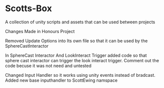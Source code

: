 # Scotts-Box
 A collection of unity scripts and assets that can be used between projects

Changes Made in Honours Project

Removed Update Options into Its own file so that it can be used by the SphereCastInteractor

In SphereCast Interactor And LookInteract Trigger added code so that sphere cast interactor can trigger the look interact trigger.
Comment out the code becuse it was not need and untested

Changed Input Handler so it works using unity events instead of bradcast.
Added new base inputhandler to ScottEwing namspace

